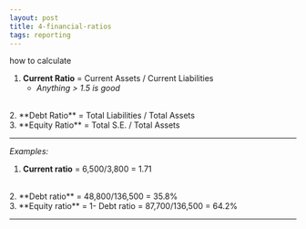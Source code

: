 ```yaml
---
layout: post
title: 4-financial-ratios
tags: reporting
---
```


how to calculate

1. **Current Ratio** = Current Assets / Current Liabilities   
   - *Anything > 1.5 is good*   
<br>
2. **Debt Ratio** = Total Liabilities / Total Assets   
<br>
3. **Equity Ratio** = Total S.E. / Total Assets   

---

*Examples:*  

1. **Current ratio** = 6,500/3,800 = 1.71     
<br>
2. **Debt ratio** = 48,800/136,500 = 35.8%     
<br>
3. **Equity ratio** = 1- Debt ratio = 87,700/136,500 = 64.2%   

---
